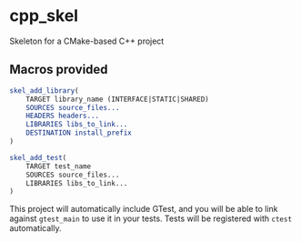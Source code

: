 # cpp_skel

Skeleton for a CMake-based C++ project

## Macros provided

```cmake
skel_add_library(
    TARGET library_name (INTERFACE|STATIC|SHARED)
    SOURCES source_files...
    HEADERS headers...
    LIBRARIES libs_to_link...
    DESTINATION install_prefix
)

skel_add_test(
    TARGET test_name
    SOURCES source_files...
    LIBRARIES libs_to_link...
)
```

This project will automatically include GTest, and you will be able to link against `gtest_main` to use it in your tests. Tests will be registered with `ctest` automatically.
